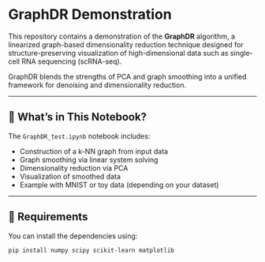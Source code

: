 # GraphDR Demonstration

This repository contains a demonstration of the **GraphDR** algorithm, a linearized graph-based dimensionality reduction technique designed for structure-preserving visualization of high-dimensional data such as single-cell RNA sequencing (scRNA-seq).

GraphDR blends the strengths of PCA and graph smoothing into a unified framework for denoising and dimensionality reduction.

---

## 📘 What’s in This Notebook?

The `GraphDR_test.ipynb` notebook includes:

- Construction of a k-NN graph from input data
- Graph smoothing via linear system solving
- Dimensionality reduction via PCA
- Visualization of smoothed data
- Example with MNIST or toy data (depending on your dataset)

---

## 🔧 Requirements

You can install the dependencies using:

```bash
pip install numpy scipy scikit-learn matplotlib